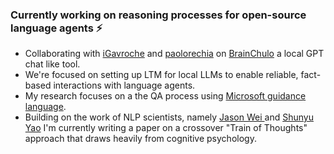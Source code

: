 ### Currently working on reasoning processes for open-source language agents ⚡

- Collaborating with [iGavroche](https://github.com/iGavroche) and [paolorechia](https://github.com/paolorechia) on [BrainChulo]( https://github.com/ChuloAI/BrainChulo) a local GPT chat like tool.
- We're focused on setting up LTM for local LLMs to enable reliable, fact-based interactions with language agents.
- My research focuses on a the QA process using [Microsoft guidance language](https://github.com/microsoft/guidance).
- Building on the work of NLP scientists, namely [Jason Wei ](https://github.com/Timothyxxx/Chain-of-ThoughtsPapers) and [Shunyu Yao](https://github.com/princeton-nlp/tree-of-thought-llm/blob/master/fake.png) I'm currently writing a paper on a crossover "Train of Thoughts" approach that draws heavily from cognitive psychology.
